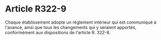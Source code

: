 # Article R322-9

Chaque établissement adopte un règlement intérieur qui est communiqué à l'avance, ainsi que tous les changements qui y seraient apportés, conformément aux dispositions de l'article R. 322-8.
